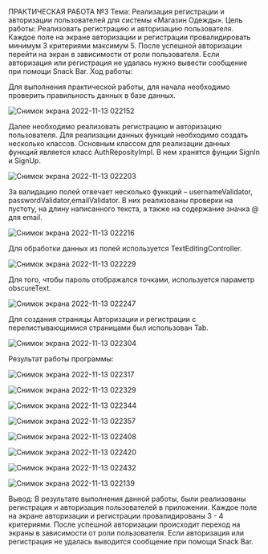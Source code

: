 ПРАКТИЧЕСКАЯ РАБОТА №3
Тема: Реализация регистрации и авторизации пользователей для системы «Магазин Одежды».
Цель работы: Реализовать регистрацию и авторизацию пользователя.
Каждое поле на экране авторизации и регистрации провалидировать минимум 3 критериями максимум 5. После успешной авторизации перейти на экран в зависимости от роли пользователя. Если авторизация или регистрация не удалась нужно вывести сообщение при помощи Snack Bar.
Ход работы: 

Для выполнения практической работы, для начала необходимо проверить правильность данных в базе данных.

 ![Снимок экрана 2022-11-13 022152](https://user-images.githubusercontent.com/99449281/201498502-f69d6136-4125-4d53-b110-046809d2e039.png)

Далее необходимо реализовать регистрацию и авторизацию пользователя. Для реализации данных функций необходимо создать несколько классов. Основным классом для реализации данных функций является класс AuthReposityImpl. В нем хранятся фунции SignIn и SignUp.

 ![Снимок экрана 2022-11-13 022203](https://user-images.githubusercontent.com/99449281/201498505-88688435-87af-48e1-ac5c-04b5d62b7747.png)

За валидацию полей отвечает несколько функций – usernameValidator, passwordValidator,emailValidator. В них реализованы проверки на пустоту, на длину написанного текста, а также на содержание значка @ для email.

![Снимок экрана 2022-11-13 022216](https://user-images.githubusercontent.com/99449281/201498511-0c12e2c5-80f4-4c5f-927e-751fa4e82d07.png)

Для обработки данных из полей используется TextEditingController.

 ![Снимок экрана 2022-11-13 022229](https://user-images.githubusercontent.com/99449281/201498515-b60d8026-9c31-4156-bb00-813a8f6e8e42.png)

Для того, чтобы пароль отображался точками, используется параметр obscureText.

![Снимок экрана 2022-11-13 022247](https://user-images.githubusercontent.com/99449281/201498521-4a2985a4-84c3-49ce-9ef9-4b5cbcd9dd0f.png)

Для создания страницы Авторизации и регистрации с перелистывающимися страницами был использован Tab.

![Снимок экрана 2022-11-13 022304](https://user-images.githubusercontent.com/99449281/201498524-aa8cf019-80b0-4555-b4e2-54c0538d39c2.png)

Результат работы программы:
 
![Снимок экрана 2022-11-13 022317](https://user-images.githubusercontent.com/99449281/201498529-a2be1965-7700-463e-9e30-dc2948a44009.png)

![Снимок экрана 2022-11-13 022329](https://user-images.githubusercontent.com/99449281/201498530-befcd747-c8bb-4192-a1c7-84900a50c0ea.png)

![Снимок экрана 2022-11-13 022344](https://user-images.githubusercontent.com/99449281/201498532-470c85b5-f3e1-412b-abe0-08b3272c1070.png)

![Снимок экрана 2022-11-13 022357](https://user-images.githubusercontent.com/99449281/201498533-f471590e-1779-4481-ac4d-cdee18d7b7d4.png)

![Снимок экрана 2022-11-13 022408](https://user-images.githubusercontent.com/99449281/201498534-f81a6bec-35ce-4e8e-b0e2-c1fd9b03354d.png)

![Снимок экрана 2022-11-13 022420](https://user-images.githubusercontent.com/99449281/201498536-a6714fd7-c3cd-40db-8288-9d6e75300cc7.png)

![Снимок экрана 2022-11-13 022432](https://user-images.githubusercontent.com/99449281/201498539-3ef6321e-6d55-49cc-a758-841743d87319.png)

![Снимок экрана 2022-11-13 022139](https://user-images.githubusercontent.com/99449281/201498546-82100fab-e724-4d74-bd41-f4c04ce67a52.png)

Вывод:  В результате выполнения данной работы, были реализованы регистрация и авторизация пользователей в приложении. Каждое поле на экране авторизации и регистрации провалидированы 3 - 4 критериями. После успешной авторизации происходит переход на экраны в зависимости от роли пользователя. Если авторизация или регистрация не удалась выводится сообщение при помощи Snack Bar.
